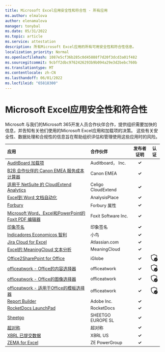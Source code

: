```yaml
---
title: Microsoft Excel应用安全性和符合性 - 所有应用
ms.author: elmalova
author: elenamalova
manager: tonybal
ms.date: 05/31/2022
ms.topic: article
ms.service: attestation
description: 所有Microsoft Excel应用的所有可用安全性和符合性信息。
localization_priority: Normal
ms.openlocfilehash: 1087e5cf36b285c0d45888f7d20f3dcd3a01f482
ms.sourcegitcommit: 9cbff2dbc9762426293b9b094a29e3d2bebc760b
ms.translationtype: MT
ms.contentlocale: zh-CN
ms.lasthandoff: 06/01/2022
ms.locfileid: "65818300"
---
```

# <a name="microsoft-excel-apps-security-and-compliance"></a>Microsoft Excel应用安全性和符合性

Microsoft 与我们的Microsoft 365开发人员合作伙伴合作，提供组织需要加快的信息，并告知有关他们使用的Microsoft Excel应用和加载项的决策。 这些有关安全性、数据处理和合规性的信息旨在帮助组织评估和管理使用这些应用时的风险。

| **应用** | **合作伙伴** | **发布者证明** | **认证** |
|:--------|:------------|:----------------------:|:-------------:|
| [AuditBoard 加载项](./auditboard-inc-add-in.md) | Auditboard， Inc. | **✓** |  |
| [B2B 合作伙伴的 Canon EMEA 服务成本计算器](./canon-emea-service-cost-calculator-for-b2b-partners.md) | Canon EMEA | **✓** |  |
| [适用于 NetSuite 的 CloudExtend Analytics](./celigo-cloudextend-analytics-for-netsuite.md) | Celigo CloudExtend | **✓** |  |
| [Excel到 Word 文档自动化](./analysisplace-excel-to-word-document-automation.md) | AnalysisPlace | **✓** |  |
| [Forbury](./forbury-property.md) | Forbury 属性 | **✓** |  |
| [Microsoft Word、Excel和PowerPoint的 Foxit PDF 编辑器](./foxit-software-inc-pdf-editor-for-microsoft-word-excel-and-powerpoint.md) | Foxit Software Inc. | **✓** |  |
| [印象签名](./impression-signatures.md) | 印象签名 | **✓** |  |
| [Indicadores Economicos 智利](./birdie-indicadores-economicos-chile.md) | 小鸟 | **✓** |  |
| [Jira Cloud for Excel](./atlassiancom-jira-cloud-for-excel.md) | Atlassian.com | **✓** |  |
| [Excel的 MeaningCloud 文本分析](./meaningcloud-text-analytics-for-excel.md) | MeaningCloud | **✓** |  |
| [Office2SharePoint for Office](./iglobe-office2sharepoint-for-office.md) | iGlobe | **✓** | <img alt="Certified application badge" src="../media/certified-badge.png" height="25" width="25" /> |
| [officeatwork - Office的内容选择器](./officeatwork-officeatworkcontent-chooser-for-office.md) | officeatwork | **✓** | <img alt="Certified application badge" src="../media/certified-badge.png" height="25" width="25" /> |
| [officeatwork - Office的图像选择器](./officeatwork-officeatworkimage-chooser-for-office.md) | officeatwork | **✓** | <img alt="Certified application badge" src="../media/certified-badge.png" height="25" width="25" /> |
| [officeatwork - 适用于Office的模板选择器](./officeatwork-officeatworktemplate-chooser-for-office.md) | officeatwork | **✓** | <img alt="Certified application badge" src="../media/certified-badge.png" height="25" width="25" /> |
| [Report Builder](./adobe-inc-report-builder.md) | Adobe Inc. | **✓** |  |
| [RocketDocs LaunchPad](./rocketdocs-launchpad.md) | RocketDocs | **✓** |  |
| [Sheetgo](./sheetgo-europe-sl.md) | SHEETGO EUROPE SL | **✓** |  |
| [超对称](./supermetrics.md) | 超对称 | **✓** |  |
| [XBRL 已提交数据](./xbrl-us-filed-data.md) | XBRL US | **✓** |  |
| [ZEMA for Excel](./ze-powergroup-zema-for-excel.md) | ZE PowerGroup | **✓** |  |

